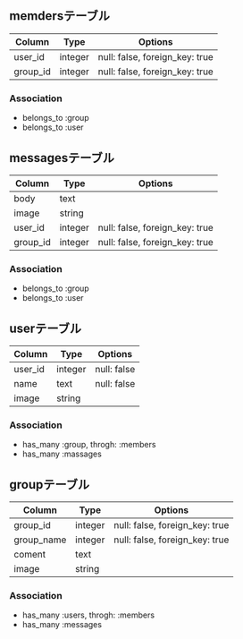 ## memdersテーブル

|Column|Type|Options|
|------|----|-------|
|user_id|integer|null: false, foreign_key: true|
|group_id|integer|null: false, foreign_key: true|

### Association
- belongs_to :group
- belongs_to :user

## messagesテーブル

|Column|Type|Options|
|------|----|-------|
|body|text|
|image|string|
|user_id|integer|null: false, foreign_key: true|
|group_id|integer|null: false, foreign_key: true|

### Association
- belongs_to :group
- belongs_to :user

## userテーブル

|Column|Type|Options|
|------|----|-------|
|user_id|integer|null: false|
|name|text|null: false|
|image|string|

### Association
- has_many :group, throgh: :members
- has_many :massages

## groupテーブル

|Column|Type|Options|
|------|----|-------|
|group_id|integer|null: false, foreign_key: true|
|group_name|integer|null: false, foreign_key: true|
|coment|text|
|image|string|

### Association
- has_many :users, throgh: :members
- has_many :messages